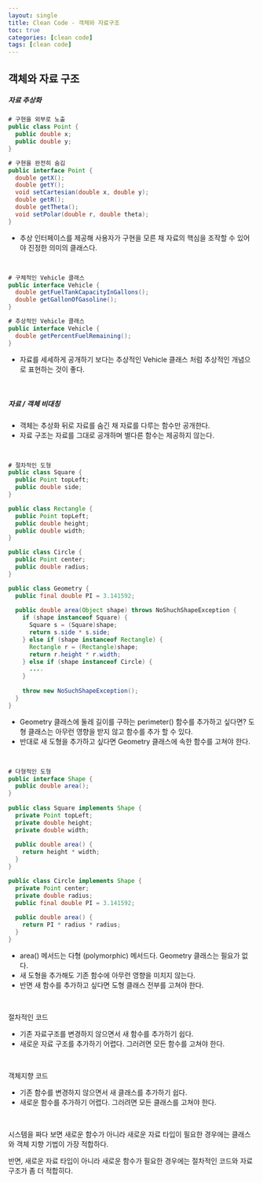 ```yaml
---
layout: single
title: Clean Code - 객체와 자료구조
toc: true
categories: [clean code]
tags: [clean code]
---
```


## 객체와 자료 구조

##### 자료 추상화

```java
# 구현을 외부로 노출
public class Point {
  public double x;
  public double y;
}

# 구현을 완전히 숨김
public interface Point {
  double getX();
  double getY();
  void setCartesian(double x, double y);
  double getR();
  double getTheta();
  void setPolar(double r, double theta);
}
```

- 추상 인터페이스를 제공해 사용자가 구현을 모른 채 자료의 핵심을 조작할 수 있어야 진정한 의미의 클래스다.

<br/>

```java
# 구체적인 Vehicle 클래스
public interface Vehicle {
  double getFuelTankCapacityInGallons();
  double getGallonOfGasoline();
}

# 추상적인 Vehicle 클래스
public interface Vehicle {
  double getPercentFuelRemaining();
}
```

* 자료를 세세하게 공개하기 보다는 추상적인 Vehicle 클래스 처럼 추상적인 개념으로 표현하는 것이 좋다.

<br/>

##### 자료 / 객체 비대칭

- 객체는 추상화 뒤로 자료를 숨긴 채 자료를 다루는 함수만 공개한다.
- 자료 구조는 자료를 그대로 공개하며 별다른 함수는 제공하지 않는다.

<br/>

```java
# 절차적인 도형
public class Square {
  public Point topLeft;
  public double side;
}  

public class Rectangle {
  public Point topLeft;
  public double height;
  public double width;
}

public class Circle {
  public Point center;
  public double radius;
}

public class Geometry {
  public final double PI = 3.141592;
  
  public double area(Object shape) throws NoShuchShapeException {
    if (shape instanceof Square) {
      Square s = (Square)shape;
      return s.side * s.side;
    } else if (shape instanceof Rectangle) {
      Rectangle r = (Rectangle)shape;
      return r.height * r.width;
    } else if (shape instanceof Circle) {
      ....
    }
    
    throw new NoSuchShapeException();
  }
}
```

- Geometry 클래스에 둘레 길이를 구하는 perimeter() 함수를 추가하고 싶다면? 도형 클래스는 아무런 영향을 받지 않고 함수를 추가 할 수 있다.
- 반대로 새 도형을 추가하고 싶다면 Geometry 클래스에 속한 함수를 고쳐야 한다.

<br/>

```java
# 다형적인 도형
public interface Shape {
  public double area();
}  
  
public class Square implements Shape {
  private Point topLeft;
  private double height;
  private double width;
  
  public double area() {
    return height * width;
  }
}  

public class Circle implements Shape {
  private Point center;
  private double radius;
  public final double PI = 3.141592;
  
  public double area() {
    return PI * radius * radius;
  }
}
```

- area() 메서드는 다형 (polymorphic) 메서드다. Geometry 클래스는 필요가 없다.
- 새 도형을 추가해도 기존 함수에 아무런 영향을 미치지 않는다.
- 반면 새 함수를 추가하고 싶다면 도형 클래스 전부를 고쳐야 한다.

<br/>

절차적인 코드

- 기존 자료구조를 변경하지 않으면서 새 함수를 추가하기 쉽다.
- 새로운 자료 구조를 추가하기 어렵다. 그러려면 모든 함수를 고쳐야 한다.

<br/>

객체지향 코드

- 기존 함수를 변경하지 않으면서 새 클래스를 추가하기 쉽다.
- 새로운 함수를 추가하기 어렵다. 그러려면 모든 클래스를 고쳐야 한다.

<br/>

시스템을 짜다 보면 새로운 함수가 아니라 새로운 자료 타입이 필요한 경우에는 클래스와 객체 지향 기법이 가장 적합하다.

반면, 새로운 자료 타입이 아니라 새로운 함수가 필요한 경우에는 절차적인 코드와 자료 구조가 좀 더 적합히다.























